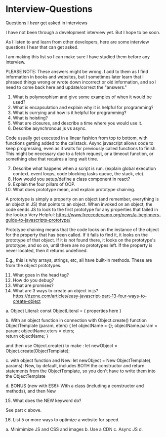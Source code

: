 # Interview-Questions
Questions I *hear* get asked in interviews

I have not been through a development interview yet. But I hope to be soon. 

As I listen to and learn from other developers, here are some interview questions I hear that can get asked.

I am making this list so I can make sure I have studied them before any interview. 

PLEASE NOTE: These answers might be wrong. I add to them as I find information in books and websites, but I sometimes later learn that I phrased things wrong or wrote down incorrect or old information, and so I need to come back here and update/correct the "answers."

1. What is polymorphism and give some examples of when it would be used?
2. What is encapsulation and explain why it is helpful for programming?
3. What is currying and how is it helpful for programming?
4. What is hoisting?
5. What are closures, and describe a time where you would use it.
6. Describe asynchronous js vs async. 

Code usually get executed in a linear fashion from top to bottom, with functions getting added to the callstack. Async javascript allows code to keep progressing, even as it waits for previously called functions to finish. This might be necessary due to a fetch request, or a timeout function, or something else that requires a long wait time.

7. Describe what happens when a script is run. (explain global execution context, event loops, code blocking tasks queue, the stack, etc). 
8. How would you setup/define a class component in react? 
9. Explain the four pillars of OOP. 
10. What does prototype mean, and explain prototype chaining.

A prototype is simply a property on an object (and remember, everything is an object in JS) that points to an object. 
When invoked on an object, the code sends JS to look to the first prototype for any properties that failed in the lookup
Very Helpful: https://www.freecodecamp.org/news/a-beginners-guide-to-javascripts-prototype/ 

Prototype chaining means that the code looks on the instance of the object for the property that has been called. If it fails to find it, it looks on the prototype of that object. If it is not found there, it looks on the prototype's prototype, and so on, until there are no prototypes left. If the property is never located, then it returns undefined. 

E.g., this is why arrays, strings, etc, all have built-in methods. These are from the object prototypes. 

11. What goes in the head tag? 
12. How do you debug? 
13. What are promises? 
14. What are 3 ways to create an object in js?
https://dzone.com/articles/easy-javascript-part-13-four-ways-to-create-object 

a. Object Literal:
  const ObjectLiteral = {
    properties here
  }

b. With an object function in connection with Object.create()
  function ObjectTemplate (param, eters) { 
    let objectName = {};
    objectName.param = param;
    objectName.eters = eters;  
    return objectName;
  }
  
   and then use Object.create() to make :
    let newObject = Object.create(ObjectTemplate);
    
  c. with object function and New:
    let newObject = New ObjectTemplate(, params):
    New, by default, includes BOTH the constructor and return statements from the ObjectTemplate, so you don't have to write them into the ObjectTemplate
  
  d. BONUS (new with ES6): With a class (including a constructor and methods), and then New
  
15. What does the NEW keyword do?

See part c above.

16. List 5 or more ways to optimize a website for speed. 

a. Minimimize JS and CSS and images
b. Use a CDN
c. Async JS 
d. 

